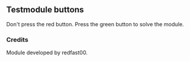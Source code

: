 ## Testmodule buttons

Don't press the red button. Press the green button to solve the module.

### Credits
Module developed by redfast00.
